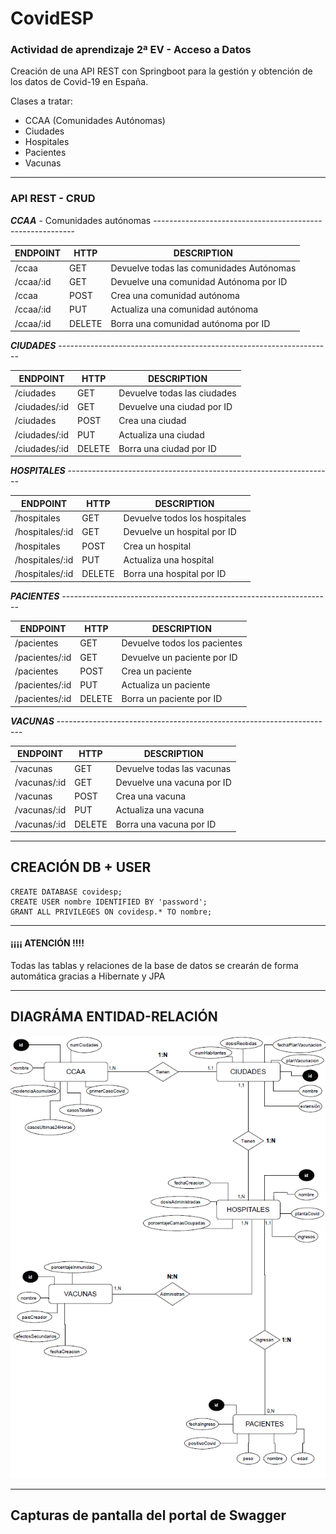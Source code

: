 # CovidESP
### Actividad de aprendizaje 2ª EV - Acceso a Datos
Creación de una API REST con Springboot para la gestión y obtención de los datos de 
Covid-19 en España.

Clases a tratar:

- CCAA (Comunidades Autónomas)
- Ciudades
- Hospitales
- Pacientes
- Vacunas


---

### API REST - CRUD

***CCAA*** - Comunidades autónomas ---------------------------------------------------------- 

| ENDPOINT | HTTP | DESCRIPTION |
| --- | --- | --- | 
| /ccaa | GET | Devuelve todas las comunidades Autónomas |
| /ccaa/:id | GET | Devuelve una comunidad Autónoma por ID |
| /ccaa | POST | Crea una comunidad autónoma |
| /ccaa/:id | PUT | Actualiza una comunidad autónoma | 
| /ccaa/:id | DELETE | Borra una comunidad autónoma por ID | 


***CIUDADES*** --------------------------------------------------------------------

| ENDPOINT | HTTP | DESCRIPTION |
| --- | --- | --- | 
| /ciudades | GET | Devuelve todas las ciudades |
| /ciudades/:id | GET | Devuelve una ciudad por ID |
| /ciudades | POST | Crea una ciudad |
| /ciudades/:id | PUT | Actualiza una ciudad | 
| /ciudades/:id | DELETE | Borra una ciudad por ID| 



***HOSPITALES*** ------------------------------------------------------------------

| ENDPOINT | HTTP | DESCRIPTION |
| --- | --- | --- | 
| /hospitales | GET | Devuelve todos los hospitales |
| /hospitales/:id | GET | Devuelve un hospital por ID |
| /hospitales | POST | Crea un hospital |
| /hospitales/:id | PUT | Actualiza una hospital | 
| /hospitales/:id | DELETE | Borra una hospital por ID | 



***PACIENTES*** -------------------------------------------------------------------

| ENDPOINT | HTTP | DESCRIPTION |
| --- | --- | --- | 
| /pacientes | GET | Devuelve todos los pacientes |
| /pacientes/:id | GET | Devuelve un paciente por ID |
| /pacientes | POST | Crea un paciente |
| /pacientes/:id | PUT | Actualiza un paciente | 
| /pacientes/:id | DELETE | Borra un paciente por ID | 



***VACUNAS*** ---------------------------------------------------------------------

| ENDPOINT | HTTP | DESCRIPTION |
| --- | --- | --- | 
| /vacunas | GET | Devuelve todas las vacunas |
| /vacunas/:id | GET | Devuelve una vacuna por ID |
| /vacunas | POST | Crea una vacuna |
| /vacunas/:id | PUT | Actualiza una vacuna | 
| /vacunas/:id | DELETE | Borra una vacuna por ID | 

---

## CREACIÓN DB + USER

~~~
CREATE DATABASE covidesp;
CREATE USER nombre IDENTIFIED BY 'password';
GRANT ALL PRIVILEGES ON covidesp.* TO nombre;
~~~
---
#### ¡¡¡¡ ATENCIÓN !!!!
Todas las tablas y relaciones de la base de datos se crearán de forma automática 
gracias a Hibernate y JPA

---

## DIAGRÁMA ENTIDAD-RELACIÓN

![img_2.png](img_2.png)

---


## Capturas de pantalla del portal de Swagger
